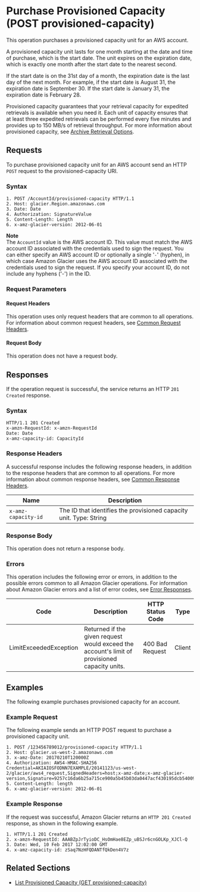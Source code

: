# Purchase Provisioned Capacity \(POST provisioned\-capacity\)<a name="api-PurchaseProvisionedCapacity"></a>

This operation purchases a provisioned capacity unit for an AWS account\. 

A provisioned capacity unit lasts for one month starting at the date and time of purchase, which is the start date\. The unit expires on the expiration date, which is exactly one month after the start date to the nearest second\. 

If the start date is on the 31st day of a month, the expiration date is the last day of the next month\. For example, if the start date is August 31, the expiration date is September 30\. If the start date is January 31, the expiration date is February 28\.

Provisioned capacity guarantees that your retrieval capacity for expedited retrievals is available when you need it\. Each unit of capacity ensures that at least three expedited retrievals can be performed every five minutes and provides up to 150 MB/s of retrieval throughput\. For more information about provisioned capacity, see [Archive Retrieval Options](downloading-an-archive-two-steps.md#api-downloading-an-archive-two-steps-retrieval-options)\. 

## Requests<a name="api-PurchaseProvisionedCapacity-requests"></a>

To purchase provisioned capacity unit for an AWS account send an HTTP `POST` request to the provisioned\-capacity URI\.

### Syntax<a name="api-PurchaseProvisionedCapacity-requests-syntax"></a>

```
1. POST /AccountId/provisioned-capacity HTTP/1.1
2. Host: glacier.Region.amazonaws.com
3. Date: Date
4. Authorization: SignatureValue
5. Content-Length: Length
6. x-amz-glacier-version: 2012-06-01
```

**Note**  
The `AccountId` value is the AWS account ID\. This value must match the AWS account ID associated with the credentials used to sign the request\. You can either specify an AWS account ID or optionally a single '`-`' \(hyphen\), in which case Amazon Glacier uses the AWS account ID associated with the credentials used to sign the request\. If you specify your account ID, do not include any hyphens \('\-'\) in the ID\.

### Request Parameters<a name="api-PurchaseProvisionedCapacity-requestParameters"></a>

#### Request Headers<a name="api-PurchaseProvisionedCapacity-requests-headers"></a>

This operation uses only request headers that are common to all operations\. For information about common request headers, see [Common Request Headers](api-common-request-headers.md)\.

#### Request Body<a name="api-PurchaseProvisionedCapacity-requests-elements"></a>

This operation does not have a request body\.

## Responses<a name="api-PurchaseProvisionedCapacity-responses"></a>

If the operation request is successful, the service returns an HTTP `201 Created` response\.

### Syntax<a name="api-PurchaseProvisionedCapacity-response-syntax"></a>

```
HTTP/1.1 201 Created
x-amzn-RequestId: x-amzn-RequestId
Date: Date
x-amz-capacity-id: CapacityId
```

### Response Headers<a name="api-PurchaseProvisionedCapacity-responses-headers"></a>

A successful response includes the following response headers, in addition to the response headers that are common to all operations\. For more information about common response headers, see [Common Response Headers](api-common-response-headers.md)\.


|  Name  |  Description | 
| --- | --- | 
|  `x-amz-capacity-id`   |  The ID that identifies the provisioned capacity unit\. Type: String  | 

### Response Body<a name="api-PurchaseProvisionedCapacity-responses-elements"></a>

This operation does not return a response body\.

### Errors<a name="api-PurchaseProvisionedCapacity-responses-errors"></a>

This operation includes the following error or errors, in addition to the possible errors common to all Amazon Glacier operations\. For information about Amazon Glacier errors and a list of error codes, see [Error Responses](api-error-responses.md)\.


| Code | Description | HTTP Status Code | Type | 
| --- | --- | --- | --- | 
| LimitExceededException | Returned if the given request would exceed the account's limit of provisioned capacity units\.  | 400 Bad Request | Client | 

## Examples<a name="api-PurchaseProvisionedCapacity-examples"></a>

The following example purchases provisioned capacity for an account\.

### Example Request<a name="api-PurchaseProvisionedCapacity-example-request"></a>

The following example sends an HTTP POST request to purchase a provisioned capacity unit\. 

```
1. POST /123456789012/provisioned-capacity HTTP/1.1
2. Host: glacier.us-west-2.amazonaws.com
3. x-amz-Date: 20170210T120000Z
4. Authorization: AWS4-HMAC-SHA256 Credential=AKIAIOSFODNN7EXAMPLE/20141123/us-west-2/glacier/aws4_request,SignedHeaders=host;x-amz-date;x-amz-glacier-version,Signature=9257c16da6b25a715ce900a5b45b03da0447acf430195dcb540091b12966f2a2
5. Content-Length: length
6. x-amz-glacier-version: 2012-06-01
```

### Example Response<a name="api-PurchaseProvisionedCapacity-example-response"></a>

If the request was successful, Amazon Glacier returns an `HTTP 201 Created` response, as shown in the following example\.

```
1. HTTP/1.1 201 Created
2. x-amzn-RequestId: AAABZpJrTyioDC_HsOmHae8EZp_uBSJr6cnGOLKp_XJCl-Q
3. Date: Wed, 10 Feb 2017 12:02:00 GMT
4. x-amz-capacity-id: zSaq7NzHFQDANTfQkDen4V7z
```

## Related Sections<a name="api-PurchaseProvisionedCapacity-related-sections"></a>
+ [List Provisioned Capacity \(GET provisioned\-capacity\)](api-ListProvisionedCapacity.md)